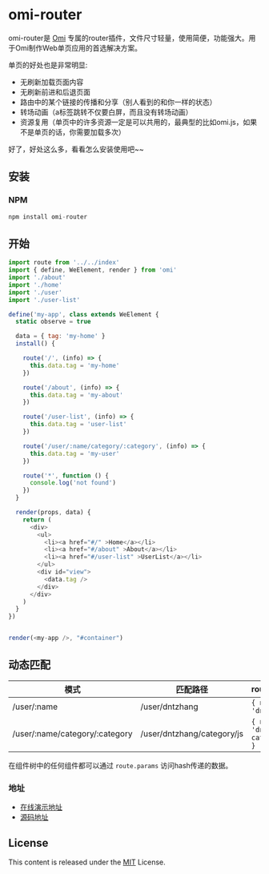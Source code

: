 ﻿# omi-router

omi-router是 [Omi](http://omijs.org) 专属的router插件，文件尺寸轻量，使用简便，功能强大。用于Omi制作Web单页应用的首选解决方案。

单页的好处也是非常明显:

* 无刷新加载页面内容
* 无刷新前进和后退页面
* 路由中的某个链接的传播和分享（别人看到的和你一样的状态）
* 转场动画（a标签跳转不仅要白屏，而且没有转场动画）
* 资源复用（单页中的许多资源一定是可以共用的，最典型的比如omi.js，如果不是单页的话，你需要加载多次）

好了，好处这么多，看看怎么安装使用吧~~

## 安装


### NPM

```js
npm install omi-router
```



## 开始


```js
import route from '../../index'
import { define, WeElement, render } from 'omi'
import './about'
import './home'
import './user'
import './user-list'

define('my-app', class extends WeElement {
  static observe = true

  data = { tag: 'my-home' }
  install() {

    route('/', (info) => {
      this.data.tag = 'my-home'
    })

    route('/about', (info) => {
      this.data.tag = 'my-about'
    })

    route('/user-list', (info) => {
      this.data.tag = 'user-list'
    })

    route('/user/:name/category/:category', (info) => {
      this.data.tag = 'my-user'
    })

    route('*', function () {
      console.log('not found')
    })
  }

  render(props, data) {
    return (
      <div>
        <ul>
          <li><a href="#/" >Home</a></li>
          <li><a href="#/about" >About</a></li>
          <li><a href="#/user-list" >UserList</a></li>
        </ul>
        <div id="view">
          <data.tag />
        </div>
      </div>
    )
  }
})


render(<my-app />, "#container")
```

## 动态匹配

| 模式 | 匹配路径 | route.params |
|---------|------|--------|
| /user/:name | /user/dntzhang | `{ name: 'dntzhang' }` |
| /user/:name/category/:category | /user/dntzhang/category/js | `{ name: 'dntzhang', category: js }` |

在组件树中的任何组件都可以通过 `route.params` 访问hash传递的数据。 


### 地址

* [在线演示地址](https://tencent.github.io/omi/packages/omi-router/examples/simple/)
* [源码地址](https://github.com/Tencent/omi/tree/master/packages/omi-router/examples/simple)

## License
This content is released under the [MIT](http://opensource.org/licenses/MIT) License.
